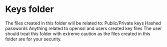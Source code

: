 # Keys folder
The files created in this folder will be related to:
Public/Private keys
Hashed passwords
Anything related to openssl and users created key files
The user should treat this folder with extreme caution as the files created in this folder are for your security. 
